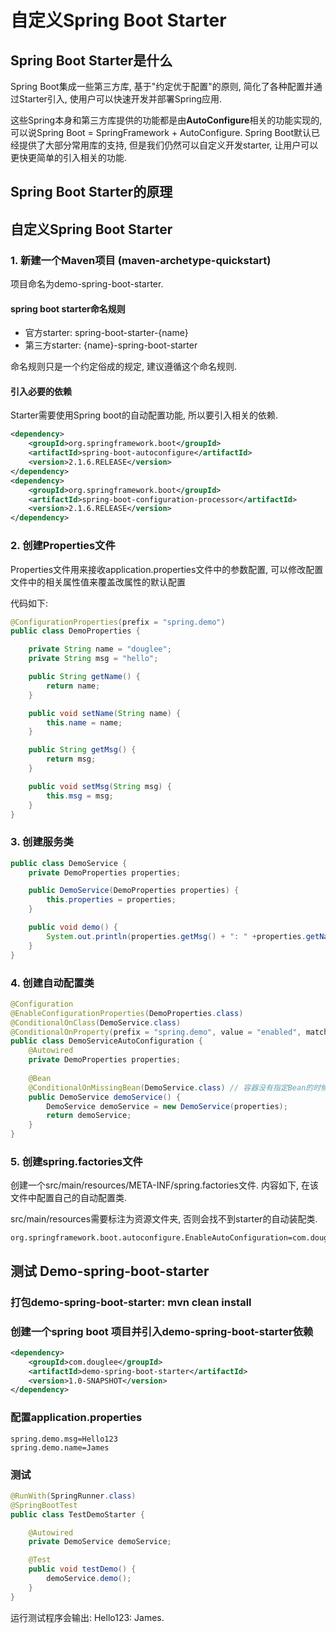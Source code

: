 # 自定义Spring Boot Starter



## Spring Boot Starter是什么

Spring Boot集成一些第三方库, 基于"约定优于配置"的原则, 简化了各种配置并通过Starter引入, 使用户可以快速开发并部署Spring应用.

这些Spring本身和第三方库提供的功能都是由**AutoConfigure**相关的功能实现的, 可以说Spring Boot = SpringFramework + AutoConfigure. Spring Boot默认已经提供了大部分常用库的支持, 但是我们仍然可以自定义开发starter, 让用户可以更快更简单的引入相关的功能.

## Spring Boot Starter的原理



## 自定义Spring Boot Starter

### 1.  新建一个Maven项目 (maven-archetype-quickstart)

项目命名为demo-spring-boot-starter. 

#### spring boot starter命名规则

+ 官方starter: spring-boot-starter-{name}
+ 第三方starter: {name}-spring-boot-starter

命名规则只是一个约定俗成的规定, 建议遵循这个命名规则.

#### 引入必要的依赖

Starter需要使用Spring boot的自动配置功能, 所以要引入相关的依赖.

```xml
<dependency>
    <groupId>org.springframework.boot</groupId>
    <artifactId>spring-boot-autoconfigure</artifactId>
    <version>2.1.6.RELEASE</version>
</dependency>
<dependency>
    <groupId>org.springframework.boot</groupId>
    <artifactId>spring-boot-configuration-processor</artifactId>
    <version>2.1.6.RELEASE</version>
</dependency>
```

### 2.  创建Properties文件

Properties文件用来接收application.properties文件中的参数配置, 可以修改配置文件中的相关属性值来覆盖改属性的默认配置

代码如下:

```java
@ConfigurationProperties(prefix = "spring.demo")
public class DemoProperties {

    private String name = "douglee";
    private String msg = "hello";

    public String getName() {
        return name;
    }

    public void setName(String name) {
        this.name = name;
    }

    public String getMsg() {
        return msg;
    }

    public void setMsg(String msg) {
        this.msg = msg;
    }
}
```



### 3. 创建服务类

```java
public class DemoService {
    private DemoProperties properties;

    public DemoService(DemoProperties properties) {
        this.properties = properties;
    }

    public void demo() {
        System.out.println(properties.getMsg() + ": " +properties.getName());
    }
}
```



### 4. 创建自动配置类

```java
@Configuration
@EnableConfigurationProperties(DemoProperties.class)
@ConditionalOnClass(DemoService.class)
@ConditionalOnProperty(prefix = "spring.demo", value = "enabled", matchIfMissing = true)
public class DemoServiceAutoConfiguration {
    @Autowired
    private DemoProperties properties;
    
    @Bean
    @ConditionalOnMissingBean(DemoService.class) // 容器没有指定Bean的时候, 自动配置DemoService
    public DemoService demoService() {
        DemoService demoService = new DemoService(properties);
        return demoService;
    }
}
```



### 5. 创建spring.factories文件

创建一个src/main/resources/META-INF/spring.factories文件. 内容如下, 在该文件中配置自己的自动配置类.

src/main/resources需要标注为资源文件夹, 否则会找不到starter的自动装配类.

```
org.springframework.boot.autoconfigure.EnableAutoConfiguration=com.douglee.DemoServiceAutoConfiguration
```



## 测试 Demo-spring-boot-starter

### 打包demo-spring-boot-starter: mvn clean install

### 创建一个spring boot 项目并引入demo-spring-boot-starter依赖

```xml
<dependency>
    <groupId>com.douglee</groupId>
    <artifactId>demo-spring-boot-starter</artifactId>
    <version>1.0-SNAPSHOT</version>
</dependency>
```

### 配置application.properties

```
spring.demo.msg=Hello123
spring.demo.name=James
```

### 测试

```java
@RunWith(SpringRunner.class)
@SpringBootTest
public class TestDemoStarter {

    @Autowired
    private DemoService demoService;

    @Test
    public void testDemo() {
        demoService.demo();
    }
}
```

运行测试程序会输出: Hello123: James.

